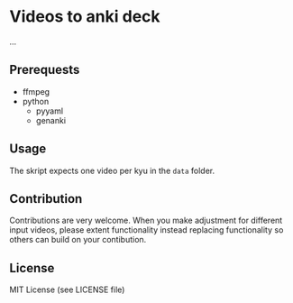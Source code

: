 # Videos to anki deck

...

## Prerequests

- ffmpeg
- python
  - pyyaml
  - genanki

## Usage

The skript expects one video per kyu in the `data` folder. 

## Contribution

Contributions are very welcome. When you make adjustment for different input videos, please extent functionality instead replacing functionality so others can build on your contibution. 

## License

MIT License (see LICENSE file)

